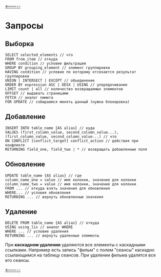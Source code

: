 [<-----](https://github.com/s1tcomsfan/knowledge_warehouse/blob/main/databases/SQL/contents.md)

# Запросы

## Выборка

```
SELECT selected_elements // что
FROM from_item // откуда
WHERE condition // условие фильтрации
GROUP BY grouping_element // элемент группировки
HAVING condition // условие по которому отсекается результат группировки
UNION | INTERSECT | EXCEPT // объединение
ORDER BY expression ASC | DESX | USING // упорядочивание
LIMIT count | all // количество возвращаемых элементов
OFFSET // выдавать страницами
FETCH // аналог лимита
FOR UPDATE // собираемся менять данный (нужна блокировка)
```

## Добавление

```
INSERT INTO table_name {AS alias} // куда
VALUES (first_column_value, second_column_value...), (first_column_value, second_column_value...) // что
ON CONFLICT [conflict_target] conflict_action // действия при конфликте
RETURNING field_one, field_two | * // возвращать добавленные поля
```

## Обновление

```
UPDATE table_name {AS alias} // где
column_name_one = value // имя колонки, значение для колонки
column_name_two = value // имя колонки, значение для колонки
FROM ... // откуда взять значения для обновления
WHERE... // условия обновления
RETURNING ... // вернуть обновленные значения
```

## Удаление

```
DELETE FROM table_name {AS alias} // откуда
USING using_lis // аналог WHERE
WHERE ... // условие удаления
RETURNING ... // вернуть удаленные элементы
```

При **каскадном удалении** удаляются все элементы с каскадными ссылками. Например есть запись "фильм" с полем "сеансы" каскадно ссылающимся на таблицу сеансов. При удалении фильма удалятся все его сеансы.

[<-----](https://github.com/s1tcomsfan/knowledge_warehouse/blob/main/databases/SQL/contents.md)